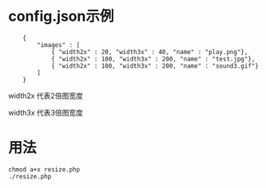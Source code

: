 # config.json示例

```   
    {
        "images" : [
            { "width2x" : 20, "width3x" : 40, "name" : "play.png"},
            { "width2x" : 100, "width3x" : 200, "name" : "test.jpg"},
            { "width2x" : 100, "width3x" : 200, "name" : "sound3.gif"}
        ]  
    }
```

width2x 代表2倍图宽度

width3x 代表3倍图宽度

# 用法

```
chmod a+x resize.php
./resize.php
```